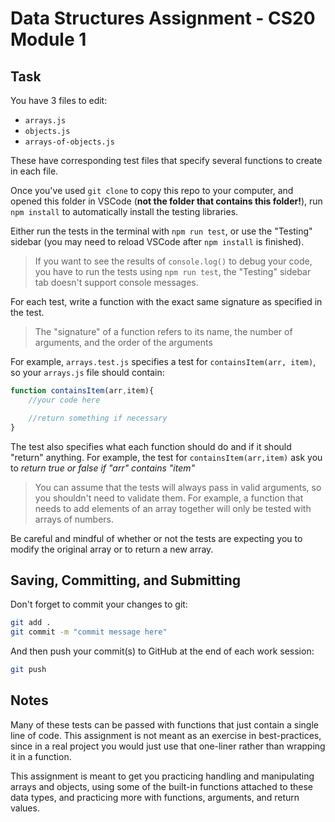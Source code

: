 # Data Structures Assignment - CS20 Module 1

## Task
You have 3 files to edit:
- `arrays.js`
- `objects.js`
- `arrays-of-objects.js`
  
These have corresponding test files that specify several functions to create in each file.

Once you've used `git clone` to copy this repo to your computer, and opened this folder in VSCode (**not the folder that contains this folder!**), run `npm install` to automatically install the testing libraries.

Either run the tests in the terminal with `npm run test`, or use the "Testing" sidebar (you may need to reload VSCode after `npm install` is finished).

>If you want to see the results of `console.log()` to debug your code, you have to run the tests using `npm run test`, the "Testing" sidebar tab doesn't support console messages.

For each test, write a function with the exact same signature as specified in the test.

>The "signature" of a function refers to its name, the number of arguments, and the order of the arguments

For example, `arrays.test.js` specifies a test for `containsItem(arr, item)`, so your `arrays.js` file should contain:
```js
function containsItem(arr,item){
    //your code here

    //return something if necessary
}
```

The test also specifies what each function should do and if it should "return" anything. For example, the test for `containsItem(arr,item)` ask you to *return true or false if "arr" contains "item"*

>You can assume that the tests will always pass in valid arguments, so you shouldn't need to validate them. For example, a function that needs to add elements of an array together will only be tested with arrays of numbers.

Be careful and mindful of whether or not the tests are expecting you to modify the original array or to return a new array.

## Saving, Committing, and Submitting

Don't forget to commit your changes to git:
```bash
git add .
git commit -m "commit message here"
```
And then push your commit(s) to GitHub at the end of each work session:
```bash
git push
```

## Notes
Many of these tests can be passed with functions that just contain a single line of code. This assignment is not meant as an exercise in best-practices, since in a real project you would just use that one-liner rather than wrapping it in a function.

This assignment is meant to get you practicing handling and manipulating arrays and objects, using some of the built-in functions attached to these data types, and practicing more with functions, arguments, and return values.


